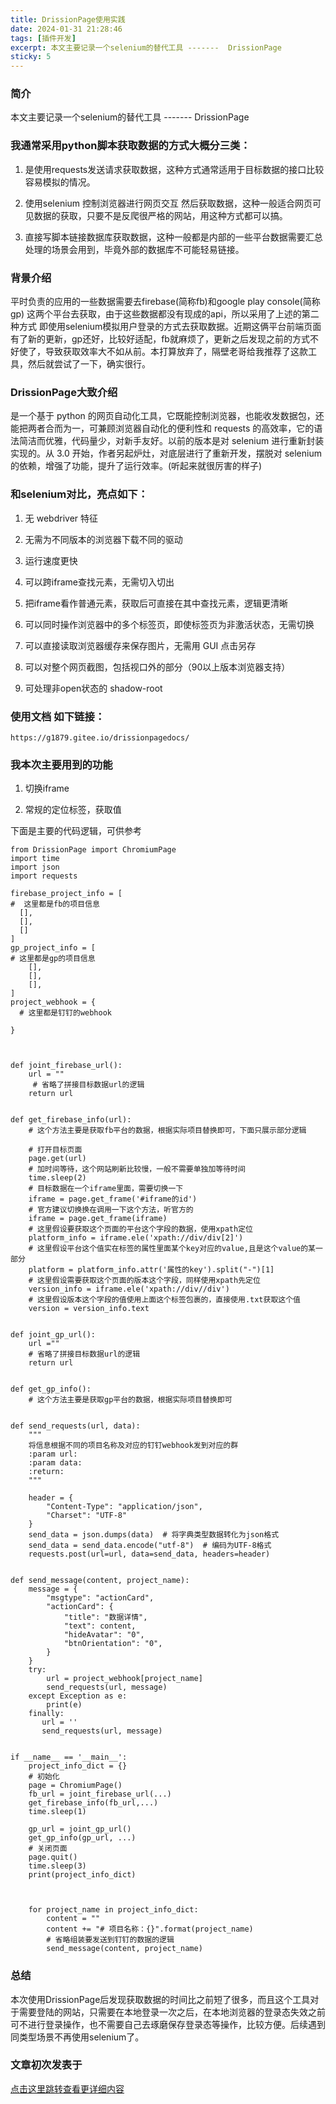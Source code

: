```yaml
---
title: DrissionPage使用实践
date: 2024-01-31 21:28:46
tags: [插件开发]
excerpt: 本文主要记录一个selenium的替代工具 -------  DrissionPage
sticky: 5
---
```


### 简介

本文主要记录一个selenium的替代工具 -------  DrissionPage

### 我通常采用python脚本获取数据的方式大概分三类：

1. 是使用requests发送请求获取数据，这种方式通常适用于目标数据的接口比较容易模拟的情况。

2. 使用selenium 控制浏览器进行网页交互 然后获取数据，这种一般适合网页可见数据的获取，只要不是反爬很严格的网站，用这种方式都可以搞。

3. 直接写脚本链接数据库获取数据，这种一般都是内部的一些平台数据需要汇总处理的场景会用到，毕竟外部的数据库不可能轻易链接。

### 背景介绍

平时负责的应用的一些数据需要去firebase(简称fb)和google play console(简称gp) 这两个平台去获取，由于这些数据都没有现成的api，所以采用了上述的第二种方式 即使用selenium模拟用户登录的方式去获取数据。近期这俩平台前端页面有了新的更新，gp还好，比较好适配，fb就麻烦了，更新之后发现之前的方式不好使了，导致获取效率大不如从前。本打算放弃了，隔壁老哥给我推荐了这款工具，然后就尝试了一下，确实很行。

### DrissionPage大致介绍

是一个基于 python 的网页自动化工具，它既能控制浏览器，也能收发数据包，还能把两者合而为一，可兼顾浏览器自动化的便利性和 requests 的高效率，它的语法简洁而优雅，代码量少，对新手友好。以前的版本是对 selenium 进行重新封装实现的。从 3.0 开始，作者另起炉灶，对底层进行了重新开发，摆脱对 selenium 的依赖，增强了功能，提升了运行效率。(听起来就很厉害的样子)

### 和selenium对比，亮点如下：

1. 无 webdriver 特征

2. 无需为不同版本的浏览器下载不同的驱动

3. 运行速度更快

4. 可以跨iframe查找元素，无需切入切出

5. 把iframe看作普通元素，获取后可直接在其中查找元素，逻辑更清晰

6. 可以同时操作浏览器中的多个标签页，即使标签页为非激活状态，无需切换

7. 可以直接读取浏览器缓存来保存图片，无需用 GUI 点击另存

8. 可以对整个网页截图，包括视口外的部分（90以上版本浏览器支持）

9. 可处理非open状态的 shadow-root

### 使用文档 如下链接：

```
https://g1879.gitee.io/drissionpagedocs/
```

### 我本次主要用到的功能

1. 切换iframe

2. 常规的定位标签，获取值

下面是主要的代码逻辑，可供参考

```
from DrissionPage import ChromiumPage
import time
import json
import requests

firebase_project_info = [
#  这里都是fb的项目信息
  [],
  [],
  []
]
gp_project_info = [
# 这里都是gp的项目信息
    [],
    [],
    [],
]
project_webhook = {
  # 这里都是钉钉的webhook

}



def joint_firebase_url():
    url = ""
     # 省略了拼接目标数据url的逻辑
    return url


def get_firebase_info(url):
    # 这个方法主要是获取fb平台的数据，根据实际项目替换即可，下面只展示部分逻辑
    
    # 打开目标页面
    page.get(url)
    # 加时间等待，这个网站刷新比较慢，一般不需要单独加等待时间
    time.sleep(2)
    # 目标数据在一个iframe里面，需要切换一下
    iframe = page.get_frame('#iframe的id')
    # 官方建议切换换在调用一下这个方法，听官方的
    iframe = page.get_frame(iframe)
    # 这里假设要获取这个页面的平台这个字段的数据，使用xpath定位
    platform_info = iframe.ele('xpath://div/div[2]')
    # 这里假设平台这个值实在标签的属性里面某个key对应的value,且是这个value的某一部分
    platform = platform_info.attr('属性的key').split("-")[1]
    # 这里假设需要获取这个页面的版本这个字段，同样使用xpath先定位
    version_info = iframe.ele('xpath://div//div')
    # 这里假设版本这个字段的值使用上面这个标签包裹的，直接使用.txt获取这个值
    version = version_info.text


def joint_gp_url():
    url =""
    # 省略了拼接目标数据url的逻辑
    return url


def get_gp_info():
    # 这个方法主要是获取gp平台的数据，根据实际项目替换即可


def send_requests(url, data):
    """
    将信息根据不同的项目名称及对应的钉钉webhook发到对应的群
    :param url:
    :param data:
    :return:
    """

    header = {
        "Content-Type": "application/json",
        "Charset": "UTF-8"
    }
    send_data = json.dumps(data)  # 将字典类型数据转化为json格式
    send_data = send_data.encode("utf-8")  # 编码为UTF-8格式
    requests.post(url=url, data=send_data, headers=header)


def send_message(content, project_name):
    message = {
        "msgtype": "actionCard",
        "actionCard": {
            "title": "数据详情",
            "text": content,
            "hideAvatar": "0",
            "btnOrientation": "0",
        }
    }
    try:
        url = project_webhook[project_name]
        send_requests(url, message)
    except Exception as e:
        print(e)
    finally:
       url = ''
       send_requests(url, message)


if __name__ == '__main__':
    project_info_dict = {}
    # 初始化
    page = ChromiumPage()
    fb_url = joint_firebase_url(...)
    get_firebase_info(fb_url,...)
    time.sleep(1)

    gp_url = joint_gp_url()
    get_gp_info(gp_url, ...)
    # 关闭页面
    page.quit()
    time.sleep(3)
    print(project_info_dict)

    

    for project_name in project_info_dict:
        content = ""
        content += "# 项目名称：{}".format(project_name)
        # 省略组装要发送到钉钉的数据的逻辑
        send_message(content, project_name)

```


### 总结

本次使用DrissionPage后发现获取数据的时间比之前短了很多，而且这个工具对于需要登陆的网站，只需要在本地登录一次之后，在本地浏览器的登录态失效之前可不进行登录操作，也不需要自己去琢磨保存登录态等操作，比较方便。后续遇到同类型场景不再使用selenium了。


### 文章初次发表于

[点击这里跳转查看更详细内容](https://mp.weixin.qq.com/s?__biz=MzU1MDgxNjgyMg==&mid=2247484315&idx=1&sn=7c7e1f2666ed60e7130fd81c8f879397&chksm=fb9b9ec2ccec17d47b81350ef4d36011e983379626d98672a54d262dc3f0f487ae33b7a3cdb8&token=1772209405&lang=zh_CN#rd)